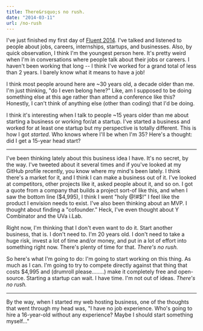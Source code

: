 ```yaml
---
title: There&rsquo;s no rush.
date: "2014-03-11"
url: /no-rush
---
```



I've just finished my first day of [Fluent 2014](http://fluentconf.com/fluent2014/).
I've talked and listened to people about jobs, careers, internships, startups,
and businesses. Also, by quick observation, I think I'm the youngest person here.
It's pretty weird when I'm in conversations where people talk about their jobs
or careers. I haven't been working that long -- I think I've worked for a grand
total of less than 2 years. I barely know what it means to have a job!

I think most people around here are ~30 years old, a decade older than me.
I'm just thinking, "do I even belong here?" Like, am I supposed to be doing
something else at this age rather than attend a conference like this? Honestly,
I can't think of anything else (other than coding) that I'd be doing.

I think it's interesting when I talk to people ~15 years older than me about
starting a business or working for/at a startup. I've started a business
and worked for at least one startup but my perspective is totally different.
This is how I got *started*. Who knows where I'll be when I'm 35? Here's
a thought: did I get a 15-year head start?

---

I've been thinking lately about this business idea I have. It's no secret, by
the way. I've tweeted about it several times and if you've looked at my GitHub
profile recently, you know where my mind's been lately. I think there's a market
for it, and I think I can make a business out of it. I've looked at competitors,
other projects like it, asked people about it, and so on. I got a quote from a
company that builds a project sort-of like this, and when I saw the bottom line
($4,995), I think I went "holy @!#$!" I feel like the product I envision
needs to exist. I've also been thinking about an MVP. I thought about
finding a "cofounder." Heck, I've even thought about Y Combinator and the UVa
i.Lab.

Right now, I'm thinking that I don't even want to do it. Start another business,
that is. I don't need to. I'm 20 years old. I don't need to take a huge risk,
invest a lot of time and/or money, and put in a lot of effort into something
right now. There's plenty of time for that. *There's no rush.*

So here's what I'm going to do: I'm going to start working on this thing. As
much as I can. I'm going to try to compete directly against that thing that costs $4,995 and
(drumroll please........) make it completely free and open-source. Starting
a startup can wait. I have time. I'm not out of ideas. *There's no rush.*

---

By the way, when I started my web hosting business, one of the thoughts that
went through my head was, "I have no job experience. Who's going to hire a
16-year-old without any experience? Maybe I should start something myself..."
